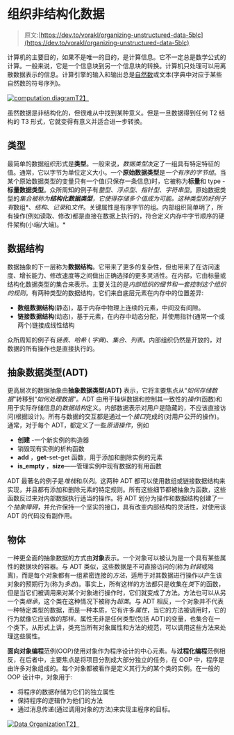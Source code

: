 # 组织非结构化数据

> 原文:[https://dev.to/vorakl/organizing-unstructured-data-5blc](https://dev.to/vorakl/organizing-unstructured-data-5blc)

计算机的主要目的，如果不是唯一的目的，是计算信息。它不一定总是数学公式的计算。一般来说，它是一个信息块到另一个信息块的转换。计算机只处理可以用离散数据表示的信息。计算引擎的输入和输出总是[自然数](https://dev.to/vorakl/number-classification-im6)或文本(字典中对应于某些自然数的符号序列)。

[![computation diagram](../Images/0e91573db9aa4e57cbd02f4b3e8a8873.png)T2】](https://vorakl.com/files/data-structure/compute.png)

虽然数据是非结构化的，但很难从中找到某种意义。但是一旦数据得到任何 T2 结构的 T3 形式，它就变得有意义并适合进一步转换。

## [](#type)类型

最简单的数据组织形式是**类型**。一般来说，*数据类型*决定了一组具有特定特征的值。通常，它以字节为单位定义大小。一个**原始数据类型**是*一个有序的字节组*。当某个原始数据类型的变量只有一个值(只保存一条信息)时，它被称为**标量**和 type - **标量数据类型**。众所周知的例子有*整型*、*浮点型*、*指针型*、*字符串型*。原始数据类型的*集合被称为**结构化数据类型**，它使得存储多个值成为可能。这种类型的好例子有*数组*、*结构*、*记录*和*文件*。关键属性是有序字节的组。内部组织简单明了，所有操作(例如读取、修改)都是直接在数据上执行的，符合定义内存中字节顺序的硬件架构(小端/大端)。*

## [](#data-structure)数据结构

数据抽象的下一层称为**数据结构**。它带来了更多的复杂性，但也带来了在访问速度、增长能力、修改速度等之间做出正确选择的更多灵活性。在内部，它由标量或结构化数据类型的集合来表示。主要关注的是*内部组织的细节和一套控制这个组织的规则*。有两种类型的数据结构，它们来自底层元素在内存中的位置差异:

*   **数组数据结构**(静态)，基于内存中物理上连续的元素，中间没有间隙。
*   **链接数据结构**(动态)，基于元素，在内存中动态分配，并使用指针(通常一个或两个)链接成线性结构

众所周知的例子有*链表*、*哈希* ( *字典*)、*集合*、*列表*。内部组织仍然是开放的，对数据的所有操作也是直接执行的。

## [](#abstract-data-type-adt)抽象数据类型(ADT)

更高层次的数据抽象由**抽象数据类型(ADT)** 表示，它将主要焦点从“*如何存储数据*”转移到“*如何处理数据*”。ADT 由用于操纵数据和控制其一致性的*操作*(函数)和用于实际存储信息的*数据结构*定义。内部数据表示对用户是隐藏的，不应该直接访问(根据设计)。所有与数据的交互都是通过一个*接口*完成的(对用户公开的操作)。通常，对于每个 ADT，都定义了一些*原语操作*，例如

*   **创建** -一个新实例的构造器
*   销毁现有实例的析构函数
*   **add** ，**get**-set-get 函数，用于添加和删除实例的元素
*   **is_empty** ，**size**——管理实例中现有数据的有用函数

ADT 最著名的例子是*堆栈*和*队列*。这两种 ADT 都可以使用数组或链接数据结构来实现，并且都有添加和删除元素的特定规则。所有这些细节都被抽象为函数，这些函数反过来对内部数据执行适当的操作。将 ADT 划分为操作和数据结构创建了一个*抽象障碍*，并允许保持一个坚实的接口，具有改变内部结构的灵活性，对使用该 ADT 的代码没有副作用。

## [](#object)物体

一种更全面的抽象数据的方式由**对象**表示。一个对象可以被认为是一个具有某些属性的数据块的容器。与 ADT 类似，这些数据是不可直接访问的(称为*封装*或隔离)，而是每个对象都有一组紧密连接的*方法*，适用于对其数据进行操作以产生该对象的预期行为(称为*多态*)。事实上，所有这样的方法都只是收集在*类*下的函数，但是当它们被调用来对某个对象进行操作时，它们就变成了方法。方法也可以从另一个类*继承*，这个类在这种情况下被称为*超类*。与 ADT 相反，一个对象并不代表一种特定类型的数据，而是一种本质，它有许多*属性*，当它的方法被调用时，它的行为就像它应该做的那样。属性无非是任何类型(包括 ADT)的变量，也集合在一个类下。从形式上讲，类充当所有对象属性和方法的规范，可以调用这些方法来处理这些属性。

**面向对象编程**范例(OOP)使用对象作为程序设计的中心元素。与**过程化编程**范例相反，在后者中，主要焦点是将项目分割成大部分独立的任务，在 OOP 中，程序是由许多对象组成的。每个对象都被看作是定义其行为的某个类的实例。在一般的 OOP 设计中，对象用于:

*   将程序的数据存储为它们的独立属性
*   保持程序的逻辑作为他们的方法
*   通过消息传递(通过调用对象的方法)来实现主程序的目标。

[![Data Organization](../Images/d23d6e049702c6ec4019168bbcc5f743.png)T2】](https://vorakl.com/files/data-structure/data-organization.png)